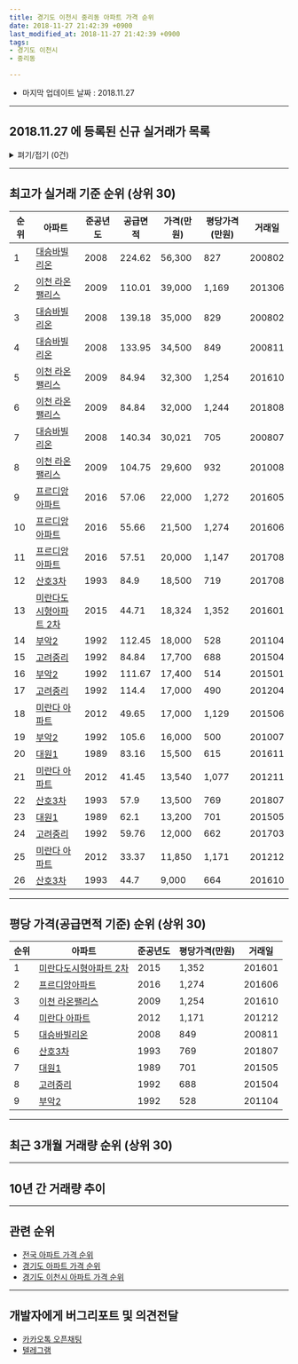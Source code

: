 ```yaml
---
title: 경기도 이천시 중리동 아파트 가격 순위
date: 2018-11-27 21:42:39 +0900
last_modified_at: 2018-11-27 21:42:39 +0900
tags:
- 경기도 이천시
- 중리동

---
```


* 마지막 업데이트 날짜 : 2018.11.27

---

## 2018.11.27 에 등록된 신규 실거래가 목록

<details>
<summary>펴기/접기 (0건)</summary>
<div markdown="1">

|아파트|준공년도|공급면적|가격(만원)|평당가격(만원)|거래일|
|---|---|---|---|---|---|
|없음||||||


</div>
</details>

---

## 최고가 실거래 기준 순위 (상위 30)


|순위|아파트|준공년도|공급면적|가격(만원)|평당가격(만원)|거래일|
|---|---|---|---|---|---|---|
|1|[대승바빌리온](https://search.naver.com/search.naver?query=%EA%B2%BD%EA%B8%B0%EB%8F%84+%EC%9D%B4%EC%B2%9C%EC%8B%9C+%EC%A4%91%EB%A6%AC%EB%8F%99+%EB%8C%80%EC%8A%B9%EB%B0%94%EB%B9%8C%EB%A6%AC%EC%98%A8)|2008|224.62|56,300|827|200802|
|2|[이천 라온팰리스](https://search.naver.com/search.naver?query=%EA%B2%BD%EA%B8%B0%EB%8F%84+%EC%9D%B4%EC%B2%9C%EC%8B%9C+%EC%A4%91%EB%A6%AC%EB%8F%99+%EC%9D%B4%EC%B2%9C+%EB%9D%BC%EC%98%A8%ED%8C%B0%EB%A6%AC%EC%8A%A4)|2009|110.01|39,000|1,169|201306|
|3|[대승바빌리온](https://search.naver.com/search.naver?query=%EA%B2%BD%EA%B8%B0%EB%8F%84+%EC%9D%B4%EC%B2%9C%EC%8B%9C+%EC%A4%91%EB%A6%AC%EB%8F%99+%EB%8C%80%EC%8A%B9%EB%B0%94%EB%B9%8C%EB%A6%AC%EC%98%A8)|2008|139.18|35,000|829|200802|
|4|[대승바빌리온](https://search.naver.com/search.naver?query=%EA%B2%BD%EA%B8%B0%EB%8F%84+%EC%9D%B4%EC%B2%9C%EC%8B%9C+%EC%A4%91%EB%A6%AC%EB%8F%99+%EB%8C%80%EC%8A%B9%EB%B0%94%EB%B9%8C%EB%A6%AC%EC%98%A8)|2008|133.95|34,500|849|200811|
|5|[이천 라온팰리스](https://search.naver.com/search.naver?query=%EA%B2%BD%EA%B8%B0%EB%8F%84+%EC%9D%B4%EC%B2%9C%EC%8B%9C+%EC%A4%91%EB%A6%AC%EB%8F%99+%EC%9D%B4%EC%B2%9C+%EB%9D%BC%EC%98%A8%ED%8C%B0%EB%A6%AC%EC%8A%A4)|2009|84.94|32,300|1,254|201610|
|6|[이천 라온팰리스](https://search.naver.com/search.naver?query=%EA%B2%BD%EA%B8%B0%EB%8F%84+%EC%9D%B4%EC%B2%9C%EC%8B%9C+%EC%A4%91%EB%A6%AC%EB%8F%99+%EC%9D%B4%EC%B2%9C+%EB%9D%BC%EC%98%A8%ED%8C%B0%EB%A6%AC%EC%8A%A4)|2009|84.84|32,000|1,244|201808|
|7|[대승바빌리온](https://search.naver.com/search.naver?query=%EA%B2%BD%EA%B8%B0%EB%8F%84+%EC%9D%B4%EC%B2%9C%EC%8B%9C+%EC%A4%91%EB%A6%AC%EB%8F%99+%EB%8C%80%EC%8A%B9%EB%B0%94%EB%B9%8C%EB%A6%AC%EC%98%A8)|2008|140.34|30,021|705|200807|
|8|[이천 라온팰리스](https://search.naver.com/search.naver?query=%EA%B2%BD%EA%B8%B0%EB%8F%84+%EC%9D%B4%EC%B2%9C%EC%8B%9C+%EC%A4%91%EB%A6%AC%EB%8F%99+%EC%9D%B4%EC%B2%9C+%EB%9D%BC%EC%98%A8%ED%8C%B0%EB%A6%AC%EC%8A%A4)|2009|104.75|29,600|932|201008|
|9|[프르디앙아파트](https://search.naver.com/search.naver?query=%EA%B2%BD%EA%B8%B0%EB%8F%84+%EC%9D%B4%EC%B2%9C%EC%8B%9C+%EC%A4%91%EB%A6%AC%EB%8F%99+%ED%94%84%EB%A5%B4%EB%94%94%EC%95%99%EC%95%84%ED%8C%8C%ED%8A%B8)|2016|57.06|22,000|1,272|201605|
|10|[프르디앙아파트](https://search.naver.com/search.naver?query=%EA%B2%BD%EA%B8%B0%EB%8F%84+%EC%9D%B4%EC%B2%9C%EC%8B%9C+%EC%A4%91%EB%A6%AC%EB%8F%99+%ED%94%84%EB%A5%B4%EB%94%94%EC%95%99%EC%95%84%ED%8C%8C%ED%8A%B8)|2016|55.66|21,500|1,274|201606|
|11|[프르디앙아파트](https://search.naver.com/search.naver?query=%EA%B2%BD%EA%B8%B0%EB%8F%84+%EC%9D%B4%EC%B2%9C%EC%8B%9C+%EC%A4%91%EB%A6%AC%EB%8F%99+%ED%94%84%EB%A5%B4%EB%94%94%EC%95%99%EC%95%84%ED%8C%8C%ED%8A%B8)|2016|57.51|20,000|1,147|201708|
|12|[산호3차](https://search.naver.com/search.naver?query=%EA%B2%BD%EA%B8%B0%EB%8F%84+%EC%9D%B4%EC%B2%9C%EC%8B%9C+%EC%A4%91%EB%A6%AC%EB%8F%99+%EC%82%B0%ED%98%B83%EC%B0%A8)|1993|84.9|18,500|719|201708|
|13|[미란다도시형아파트 2차](https://search.naver.com/search.naver?query=%EA%B2%BD%EA%B8%B0%EB%8F%84+%EC%9D%B4%EC%B2%9C%EC%8B%9C+%EC%A4%91%EB%A6%AC%EB%8F%99+%EB%AF%B8%EB%9E%80%EB%8B%A4%EB%8F%84%EC%8B%9C%ED%98%95%EC%95%84%ED%8C%8C%ED%8A%B8+2%EC%B0%A8)|2015|44.71|18,324|1,352|201601|
|14|[부악2](https://search.naver.com/search.naver?query=%EA%B2%BD%EA%B8%B0%EB%8F%84+%EC%9D%B4%EC%B2%9C%EC%8B%9C+%EC%A4%91%EB%A6%AC%EB%8F%99+%EB%B6%80%EC%95%852)|1992|112.45|18,000|528|201104|
|15|[고려중리](https://search.naver.com/search.naver?query=%EA%B2%BD%EA%B8%B0%EB%8F%84+%EC%9D%B4%EC%B2%9C%EC%8B%9C+%EC%A4%91%EB%A6%AC%EB%8F%99+%EA%B3%A0%EB%A0%A4%EC%A4%91%EB%A6%AC)|1992|84.84|17,700|688|201504|
|16|[부악2](https://search.naver.com/search.naver?query=%EA%B2%BD%EA%B8%B0%EB%8F%84+%EC%9D%B4%EC%B2%9C%EC%8B%9C+%EC%A4%91%EB%A6%AC%EB%8F%99+%EB%B6%80%EC%95%852)|1992|111.67|17,400|514|201501|
|17|[고려중리](https://search.naver.com/search.naver?query=%EA%B2%BD%EA%B8%B0%EB%8F%84+%EC%9D%B4%EC%B2%9C%EC%8B%9C+%EC%A4%91%EB%A6%AC%EB%8F%99+%EA%B3%A0%EB%A0%A4%EC%A4%91%EB%A6%AC)|1992|114.4|17,000|490|201204|
|18|[미란다 아파트](https://search.naver.com/search.naver?query=%EA%B2%BD%EA%B8%B0%EB%8F%84+%EC%9D%B4%EC%B2%9C%EC%8B%9C+%EC%A4%91%EB%A6%AC%EB%8F%99+%EB%AF%B8%EB%9E%80%EB%8B%A4+%EC%95%84%ED%8C%8C%ED%8A%B8)|2012|49.65|17,000|1,129|201506|
|19|[부악2](https://search.naver.com/search.naver?query=%EA%B2%BD%EA%B8%B0%EB%8F%84+%EC%9D%B4%EC%B2%9C%EC%8B%9C+%EC%A4%91%EB%A6%AC%EB%8F%99+%EB%B6%80%EC%95%852)|1992|105.6|16,000|500|201007|
|20|[대원1](https://search.naver.com/search.naver?query=%EA%B2%BD%EA%B8%B0%EB%8F%84+%EC%9D%B4%EC%B2%9C%EC%8B%9C+%EC%A4%91%EB%A6%AC%EB%8F%99+%EB%8C%80%EC%9B%901)|1989|83.16|15,500|615|201611|
|21|[미란다 아파트](https://search.naver.com/search.naver?query=%EA%B2%BD%EA%B8%B0%EB%8F%84+%EC%9D%B4%EC%B2%9C%EC%8B%9C+%EC%A4%91%EB%A6%AC%EB%8F%99+%EB%AF%B8%EB%9E%80%EB%8B%A4+%EC%95%84%ED%8C%8C%ED%8A%B8)|2012|41.45|13,540|1,077|201211|
|22|[산호3차](https://search.naver.com/search.naver?query=%EA%B2%BD%EA%B8%B0%EB%8F%84+%EC%9D%B4%EC%B2%9C%EC%8B%9C+%EC%A4%91%EB%A6%AC%EB%8F%99+%EC%82%B0%ED%98%B83%EC%B0%A8)|1993|57.9|13,500|769|201807|
|23|[대원1](https://search.naver.com/search.naver?query=%EA%B2%BD%EA%B8%B0%EB%8F%84+%EC%9D%B4%EC%B2%9C%EC%8B%9C+%EC%A4%91%EB%A6%AC%EB%8F%99+%EB%8C%80%EC%9B%901)|1989|62.1|13,200|701|201505|
|24|[고려중리](https://search.naver.com/search.naver?query=%EA%B2%BD%EA%B8%B0%EB%8F%84+%EC%9D%B4%EC%B2%9C%EC%8B%9C+%EC%A4%91%EB%A6%AC%EB%8F%99+%EA%B3%A0%EB%A0%A4%EC%A4%91%EB%A6%AC)|1992|59.76|12,000|662|201703|
|25|[미란다 아파트](https://search.naver.com/search.naver?query=%EA%B2%BD%EA%B8%B0%EB%8F%84+%EC%9D%B4%EC%B2%9C%EC%8B%9C+%EC%A4%91%EB%A6%AC%EB%8F%99+%EB%AF%B8%EB%9E%80%EB%8B%A4+%EC%95%84%ED%8C%8C%ED%8A%B8)|2012|33.37|11,850|1,171|201212|
|26|[산호3차](https://search.naver.com/search.naver?query=%EA%B2%BD%EA%B8%B0%EB%8F%84+%EC%9D%B4%EC%B2%9C%EC%8B%9C+%EC%A4%91%EB%A6%AC%EB%8F%99+%EC%82%B0%ED%98%B83%EC%B0%A8)|1993|44.7|9,000|664|201610|


---

## 평당 가격(공급면적 기준) 순위 (상위 30)


|순위|아파트|준공년도|평당가격(만원)|거래일|
|---|---|---|---|---|
|1|[미란다도시형아파트 2차](https://search.naver.com/search.naver?query=%EA%B2%BD%EA%B8%B0%EB%8F%84+%EC%9D%B4%EC%B2%9C%EC%8B%9C+%EC%A4%91%EB%A6%AC%EB%8F%99+%EB%AF%B8%EB%9E%80%EB%8B%A4%EB%8F%84%EC%8B%9C%ED%98%95%EC%95%84%ED%8C%8C%ED%8A%B8+2%EC%B0%A8)|2015|1,352|201601|
|2|[프르디앙아파트](https://search.naver.com/search.naver?query=%EA%B2%BD%EA%B8%B0%EB%8F%84+%EC%9D%B4%EC%B2%9C%EC%8B%9C+%EC%A4%91%EB%A6%AC%EB%8F%99+%ED%94%84%EB%A5%B4%EB%94%94%EC%95%99%EC%95%84%ED%8C%8C%ED%8A%B8)|2016|1,274|201606|
|3|[이천 라온팰리스](https://search.naver.com/search.naver?query=%EA%B2%BD%EA%B8%B0%EB%8F%84+%EC%9D%B4%EC%B2%9C%EC%8B%9C+%EC%A4%91%EB%A6%AC%EB%8F%99+%EC%9D%B4%EC%B2%9C+%EB%9D%BC%EC%98%A8%ED%8C%B0%EB%A6%AC%EC%8A%A4)|2009|1,254|201610|
|4|[미란다 아파트](https://search.naver.com/search.naver?query=%EA%B2%BD%EA%B8%B0%EB%8F%84+%EC%9D%B4%EC%B2%9C%EC%8B%9C+%EC%A4%91%EB%A6%AC%EB%8F%99+%EB%AF%B8%EB%9E%80%EB%8B%A4+%EC%95%84%ED%8C%8C%ED%8A%B8)|2012|1,171|201212|
|5|[대승바빌리온](https://search.naver.com/search.naver?query=%EA%B2%BD%EA%B8%B0%EB%8F%84+%EC%9D%B4%EC%B2%9C%EC%8B%9C+%EC%A4%91%EB%A6%AC%EB%8F%99+%EB%8C%80%EC%8A%B9%EB%B0%94%EB%B9%8C%EB%A6%AC%EC%98%A8)|2008|849|200811|
|6|[산호3차](https://search.naver.com/search.naver?query=%EA%B2%BD%EA%B8%B0%EB%8F%84+%EC%9D%B4%EC%B2%9C%EC%8B%9C+%EC%A4%91%EB%A6%AC%EB%8F%99+%EC%82%B0%ED%98%B83%EC%B0%A8)|1993|769|201807|
|7|[대원1](https://search.naver.com/search.naver?query=%EA%B2%BD%EA%B8%B0%EB%8F%84+%EC%9D%B4%EC%B2%9C%EC%8B%9C+%EC%A4%91%EB%A6%AC%EB%8F%99+%EB%8C%80%EC%9B%901)|1989|701|201505|
|8|[고려중리](https://search.naver.com/search.naver?query=%EA%B2%BD%EA%B8%B0%EB%8F%84+%EC%9D%B4%EC%B2%9C%EC%8B%9C+%EC%A4%91%EB%A6%AC%EB%8F%99+%EA%B3%A0%EB%A0%A4%EC%A4%91%EB%A6%AC)|1992|688|201504|
|9|[부악2](https://search.naver.com/search.naver?query=%EA%B2%BD%EA%B8%B0%EB%8F%84+%EC%9D%B4%EC%B2%9C%EC%8B%9C+%EC%A4%91%EB%A6%AC%EB%8F%99+%EB%B6%80%EC%95%852)|1992|528|201104|


---

## 최근 3개월 거래량 순위 (상위 30)


<div style="width:100%;">
    <canvas id="deal_count_ranking" height="39"></canvas>
</div>


<script>
new Chart(document.getElementById("deal_count_ranking"), {
    type: 'horizontalBar',
    data: {
        labels: ['이천 라온팰리스', '산호3차', '고려중리'],
        datasets: [{
            label: '실거래 수',
            data: [2, 1, 1],
            borderColor: "rgba(255, 0, 128, 1)",
            backgroundColor: "rgba(255, 0, 128, 0.5)",
            fill: false,
        }]
    },
    options: {
        responsive: true,
        title: {
            display: true,
            text: '최근 3개월 거래량 순위'
        },
        tooltips: {
            mode: 'index',
            intersect: false,
            callbacks: {
                title: function(tooltipItems, data) {
                    return "실거래 수:";
                },
                label: function(tooltipItem, data) {
                    return data.labels[tooltipItem.index] + ": " + tooltipItem.xLabel;
                }
            }
        },
        hover: {
            mode: 'nearest',
            intersect: true
        },
        scales: {
            xAxes: [{
                display: true,
                scaleLabel: {
                    display: true,
                    labelString: '실거래 수'
                },
                ticks: {
                    suggestedMin: 0,
                }
            }],
            yAxes: [{
                display: true,
                ticks: {
                    autoSkip: false,
                    callback: function(value, index, values) {
                        if (value.length > 10)
                            return value.substr(0, 8) + "...";
                        else
                            return value;
                    }
                },
                scaleLabel: {
                    display: false,
                }
            }]
        }
    }
});

</script>


---

## 10년 간 거래량 추이


<div style="width:100%;">
    <canvas id="deal_progress" height="300"></canvas>
</div>

<script>
new Chart(document.getElementById("deal_progress"), {
    type: 'line',
    data: {
        labels: ['200811','200812','200901','200902','200903','200904','200905','200906','200907','200908','200909','200910','200911','200912','201001','201002','201003','201004','201005','201006','201007','201008','201009','201010','201011','201012','201101','201102','201103','201104','201105','201106','201107','201108','201109','201110','201111','201112','201201','201202','201203','201204','201205','201206','201207','201208','201209','201210','201211','201212','201301','201302','201303','201304','201305','201306','201307','201308','201309','201310','201311','201312','201401','201402','201403','201404','201405','201406','201407','201408','201409','201410','201411','201412','201501','201502','201503','201504','201505','201506','201507','201508','201509','201510','201511','201512','201601','201602','201603','201604','201605','201606','201607','201608','201609','201610','201611','201612','201701','201702','201703','201704','201705','201706','201707','201708','201709','201710','201711','201712','201801','201802','201803','201804','201805','201806','201807','201808','201809','201810','201811'],
        datasets: [{
            label: '실거래 수',
            pointRadius: 1,
            data: [4, 1, 1, 0, 0, 1, 2, 0, 0, 1, 1, 0, 0, 3, 0, 1, 4, 1, 0, 3, 3, 4, 4, 4, 1, 2, 1, 2, 2, 2, 1, 4, 3, 3, 3, 5, 2, 1, 2, 3, 7, 3, 0, 1, 1, 0, 2, 3, 5, 4, 1, 2, 2, 2, 2, 4, 0, 2, 3, 3, 2, 1, 0, 4, 2, 2, 2, 1, 1, 0, 6, 5, 2, 3, 2, 0, 2, 2, 3, 4, 1, 3, 2, 2, 2, 2, 3, 4, 0, 1, 5, 2, 2, 1, 1, 7, 4, 3, 2, 6, 2, 1, 2, 0, 2, 3, 2, 3, 3, 2, 0, 1, 1, 2, 2, 0, 1, 2, 2, 1, 1],
            borderColor: "rgba(255, 201, 14, 1)",
            backgroundColor: "rgba(255, 201, 14, 0.5)",
            fill: true,
        }]
    },
    options: {
        responsive: true,
        title: {
            display: true,
            text: '10년간 거래량 추이'
        },
        tooltips: {
            mode: 'index',
            intersect: false,
        },
        hover: {
            mode: 'nearest',
            intersect: true
        },
        scales: {
            xAxes: [{
                display: true,
                scaleLabel: {
                    display: true,
                    labelString: '년/월'
                }
            }],
            yAxes: [{
                display: true,
                ticks: {
                    suggestedMin: 0,
                },
                scaleLabel: {
                    display: true,
                    labelString: '실거래 수'
                }
            }]
        }
    }
});

</script>


---

## 관련 순위

- [전국 아파트 가격 순위](https://inasie.github.io/apt-ranking/전국)
- [경기도 아파트 가격 순위](https://inasie.github.io/apt-ranking/경기도)
- [경기도 이천시 아파트 가격 순위](https://inasie.github.io/apt-ranking/경기도-이천시)


---

## 개발자에게 버그리포트 및 의견전달

- [카카오톡 오픈채팅](https://open.kakao.com/o/gLJUAP4)
- [텔레그램](https://t.me/inasie)

